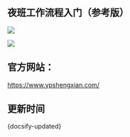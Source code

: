 ## 夜班工作流程入门（参考版）

![](http://ring4uys0.hd-bkt.clouddn.com/about/门店3.jpeg)


![](http://ring4uys0.hd-bkt.clouddn.com/about/门店4.jpeg)


## 官方网站：

https://www.ypshengxian.com/




## 更新时间

{docsify-updated}
